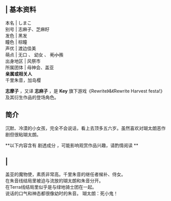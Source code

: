 |  **基本资料**  
---  
本名  |  しまこ   
别号  |  志麻子、芝麻籽   
发色  |  黑发   
瞳色  |  棕瞳   
声优  |  渡边佳美   
萌点  |  无口  、  幼女  、 ~~死小孩~~  
出身地区  |  风祭市   
所属团体  |  母神会、盖亚   
**亲属或相关人**  
千里朱音，加岛樱  
  
**志摩子** ，又译 **志麻子** ，是 **Key** 旗下游戏《Rewrite》&《Rewrite Harvest
festa!》及其衍生作品的登场角色。

##  简介

沉默、冷漠的小女孩，完全不会说话，看上去顶多五六岁。虽然喜欢对瑚太朗恶作剧但很粘瑚太朗。

**以下内容含有 剧透成分  ，可能影响观赏作品兴趣，请酌情阅读 **

|  
---  
盖亚的魔物使，素质非常高。千里朱音的继任者候补、侍女。 </br> 在朱音线结局里被迫与流放的瑚太朗和朱音分开。 </br>
在Terra线结局里似乎是与绿地骑士团在一起。 </br> 说话的口气和神态都很像幼时的朱音。  瑚太朗：死小鬼！  </br>

